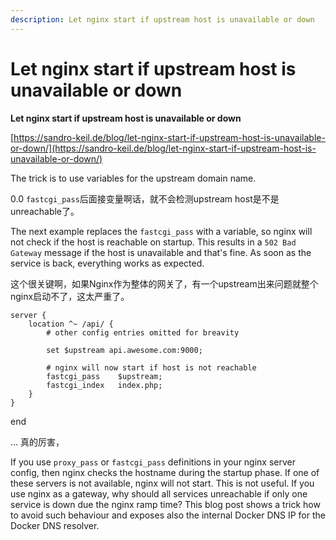 ```yaml
---
description: Let nginx start if upstream host is unavailable or down
---
```


# Let nginx start if upstream host is unavailable or down

**Let nginx start if upstream host is unavailable or down**

[https://sandro-keil.de/blog/let-nginx-start-if-upstream-host-is-unavailable-or-down/](https://sandro-keil.de/blog/let-nginx-start-if-upstream-host-is-unavailable-or-down/)

The trick is to use variables for the upstream domain name.

0.0 `fastcgi_pass`后面接变量啊话，就不会检测upstream host是不是 unreachable了。

The next example replaces the `fastcgi_pass` with a variable, so nginx will not check if the host is reachable on startup. This results in a `502 Bad Gateway` message if the host is unavailable and that's fine. As soon as the service is back, everything works as expected.

这个很关键啊，如果Nginx作为整体的网关了，有一个upstream出来问题就整个nginx启动不了，这太严重了。

```text
server {
    location ^~ /api/ {
        # other config entries omitted for breavity
    
        set $upstream api.awesome.com:9000;
​
        # nginx will now start if host is not reachable
        fastcgi_pass    $upstream; 
        fastcgi_index   index.php;
    }
}
```

end

... 真的厉害，

If you use `proxy_pass` or `fastcgi_pass` definitions in your nginx server config, then nginx checks the hostname during the startup phase. If one of these servers is not available, nginx will not start. This is not useful. If you use nginx as a gateway, why should all services unreachable if only one service is down due the nginx ramp time? This blog post shows a trick how to avoid such behaviour and exposes also the internal Docker DNS IP for the Docker DNS resolver.

